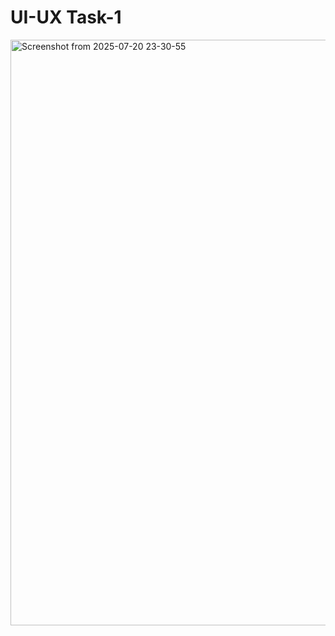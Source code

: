 # UI-UX Task-1
<img width="1799" height="937" alt="Screenshot from 2025-07-20 23-30-55" src="https://github.com/user-attachments/assets/34bf765e-4eae-4b29-8b8c-f571d6f31338" />
